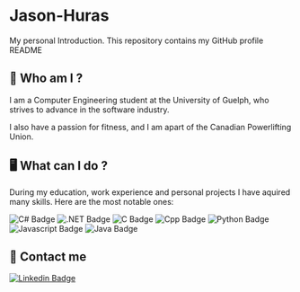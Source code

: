 # Jason-Huras
My personal Introduction. This repository contains my GitHub profile README

## :man: Who am I ?
I am a Computer Engineering student at the University of Guelph, who strives to advance in the software industry.

I also have a passion for fitness, and I am apart of the Canadian Powerlifting Union.

## 🖥️ What can I do ?
During my education, work experience and personal projects I have aquired many skills. Here are the most notable ones:

![C# Badge](https://img.shields.io/badge/C%23-239120?style=for-the-badge&logo=c-sharp&logoColor=white)
![.NET Badge](https://img.shields.io/badge/.NET-5C2D91?style=for-the-badge&logo=.net&logoColor=white)
![C Badge](https://img.shields.io/badge/C-00599C?style=for-the-badge&logo=c&logoColor=white)
![Cpp Badge](https://img.shields.io/badge/C%2B%2B-00599C?style=for-the-badge&logo=c%2B%2B&logoColor=white)
![Python Badge](https://img.shields.io/badge/Python-FFD43B?style=flat&logo=python&logoColor=darkgreen)
![Javascript Badge](https://img.shields.io/badge/JavaScript-F7DF1E?style=for-the-badge&logo=javascript&logoColor=black)
![Java Badge](https://img.shields.io/badge/Java-ED8B00?style=for-the-badge&logo=java&logoColor=white)


## :e-mail: Contact me

[![Linkedin Badge](https://img.shields.io/badge/-Jason-blue?style=flat&logo=Linkedin&logoColor=white)](https://www.linkedin.com/in/jason-huras-0999b1202/)
